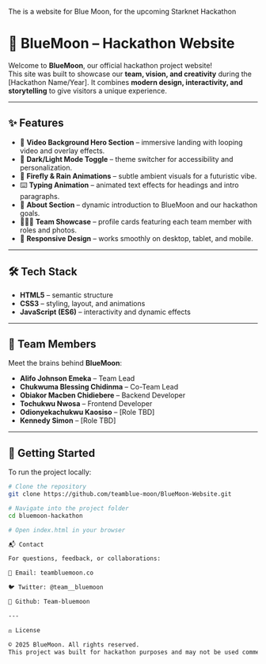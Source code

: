 The is a website for Blue Moon, for the upcoming Starknet Hackathon

# 🌙 BlueMoon – Hackathon Website

Welcome to **BlueMoon**, our official hackathon project website!  
This site was built to showcase our **team, vision, and creativity** during the [Hackathon Name/Year]. It combines **modern design, interactivity, and storytelling** to give visitors a unique experience.

---

## ✨ Features

- 🎥 **Video Background Hero Section** – immersive landing with looping video and overlay effects.  
- 🔄 **Dark/Light Mode Toggle** – theme switcher for accessibility and personalization.  
- 🌌 **Firefly & Rain Animations** – subtle ambient visuals for a futuristic vibe.  
- ⌨️ **Typing Animation** – animated text effects for headings and intro paragraphs.  
- 📜 **About Section** – dynamic introduction to BlueMoon and our hackathon goals.  
- 🧑‍🤝‍🧑 **Team Showcase** – profile cards featuring each team member with roles and photos.  
- 📱 **Responsive Design** – works smoothly on desktop, tablet, and mobile.  

---
## 🛠️ Tech Stack

- **HTML5** – semantic structure  
- **CSS3** – styling, layout, and animations  
- **JavaScript (ES6)** – interactivity and dynamic effects  

---

## 👥 Team Members

Meet the brains behind **BlueMoon**:

- **Alifo Johnson Emeka** – Team Lead  
- **Chukwuma Blessing Chidinma** – Co-Team Lead  
- **Obiakor Macben Chidiebere** – Backend Developer  
- **Tochukwu Nwosa** – Frontend Developer  
- **Odionyekachukwu Kaosiso** – [Role TBD]  
- **Kennedy Simon** – [Role TBD]  

---

## 🚀 Getting Started

To run the project locally:

```bash
# Clone the repository
git clone https://github.com/teamblue-moon/BlueMoon-Website.git

# Navigate into the project folder
cd bluemoon-hackathon

# Open index.html in your browser

📬 Contact

For questions, feedback, or collaborations:

📧 Email: teambluemoon.co

🐦 Twitter: @team__bluemoon

💬 Github: Team-bluemoon

---

⚖️ License

© 2025 BlueMoon. All rights reserved.
This project was built for hackathon purposes and may not be used commercially without permission.